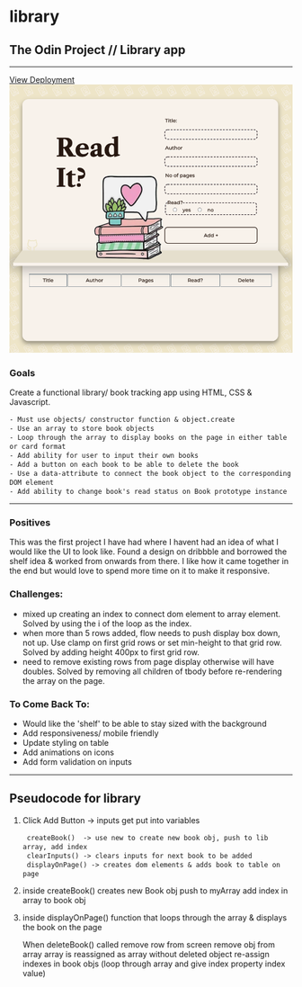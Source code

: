 # library
## The Odin Project // Library app
---
[View Deployment](https://peaches-xo.github.io/library/)
![library screenshot](/images/Screen%20Shot%202022-08-05%20at%2010.21.17%20am.png)

### **Goals** 
Create a functional library/ book tracking app using HTML, CSS & Javascript. 

    - Must use objects/ constructor function & object.create
    - Use an array to store book objects
    - Loop through the array to display books on the page in either table or card format
    - Add ability for user to input their own books
    - Add a button on each book to be able to delete the book
    - Use a data-attribute to connect the book object to the corresponding DOM element
    - Add ability to change book's read status on Book prototype instance

---
### **Positives**
This was the first project I have had where I havent had an idea of what I would like the UI to look like. Found a design on dribbble and borrowed the shelf idea & worked from onwards from there. I like how it came together in the end but would love to spend more time on it to make it responsive.  

### **Challenges:**
 - mixed up creating an index to connect dom element to array element. 
    Solved by using the i of the loop as the index. 
 - when more than 5 rows added, flow needs to push display box down, not up. Use clamp on first grid rows or set min-height to that grid row.
    Solved by adding height 400px to first grid row. 
 - need to remove existing rows from page display otherwise will have doubles. 
    Solved by removing all children of tbody before re-rendering the array on the page. 

### **To Come Back To:**
- Would like the 'shelf' to be able to stay sized with the background
- Add responsiveness/ mobile friendly
- Update styling on table
- Add animations on icons
- Add form validation on inputs

* * * 

## Pseudocode for library


1. Click Add Button -> inputs get put into variables

        createBook()  -> use new to create new book obj, push to lib array, add index
        clearInputs() -> clears inputs for next book to be added
        displayOnPage() -> creates dom elements & adds book to table on page

2. inside createBook()
    creates new Book obj
    push to myArray
    add index in array to book obj 


3. inside displayOnPage()
    function that loops through the array & displays the book on the page
        

    When deleteBook() called
        remove row from screen
        remove obj from array
        array is reassigned as array without deleted object
        re-assign indexes in book objs (loop through array and give index property index value)












